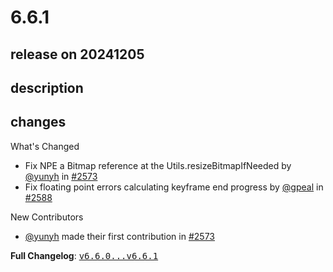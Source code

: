 # 6.6.1

## release on 20241205
## description
## changes
What's Changed

* Fix NPE a Bitmap reference at the Utils.resizeBitmapIfNeeded by <a class="user-mention notranslate" data-hovercard-type="user" data-hovercard-url="/users/yunyh/hovercard" data-octo-click="hovercard-link-click" data-octo-dimensions="link_type:self" href="https://github.com/yunyh">@yunyh</a> in <a class="issue-link js-issue-link" data-error-text="Failed to load title" data-id="2643929442" data-permission-text="Title is private" data-url="https://github.com/airbnb/lottie-android/issues/2573" data-hovercard-type="pull_request" data-hovercard-url="/airbnb/lottie-android/pull/2573/hovercard" href="https://github.com/airbnb/lottie-android/pull/2573">#2573</a>
* Fix floating point errors calculating keyframe end progress by <a class="user-mention notranslate" data-hovercard-type="user" data-hovercard-url="/users/gpeal/hovercard" data-octo-click="hovercard-link-click" data-octo-dimensions="link_type:self" href="https://github.com/gpeal">@gpeal</a> in <a class="issue-link js-issue-link" data-error-text="Failed to load title" data-id="2716443145" data-permission-text="Title is private" data-url="https://github.com/airbnb/lottie-android/issues/2588" data-hovercard-type="pull_request" data-hovercard-url="/airbnb/lottie-android/pull/2588/hovercard" href="https://github.com/airbnb/lottie-android/pull/2588">#2588</a>

New Contributors

* <a class="user-mention notranslate" data-hovercard-type="user" data-hovercard-url="/users/yunyh/hovercard" data-octo-click="hovercard-link-click" data-octo-dimensions="link_type:self" href="https://github.com/yunyh">@yunyh</a> made their first contribution in <a class="issue-link js-issue-link" data-error-text="Failed to load title" data-id="2643929442" data-permission-text="Title is private" data-url="https://github.com/airbnb/lottie-android/issues/2573" data-hovercard-type="pull_request" data-hovercard-url="/airbnb/lottie-android/pull/2573/hovercard" href="https://github.com/airbnb/lottie-android/pull/2573">#2573</a>

<strong>Full Changelog</strong>: <a class="commit-link" href="https://github.com/airbnb/lottie-android/compare/v6.6.0...v6.6.1"><tt>v6.6.0...v6.6.1</tt></a>

